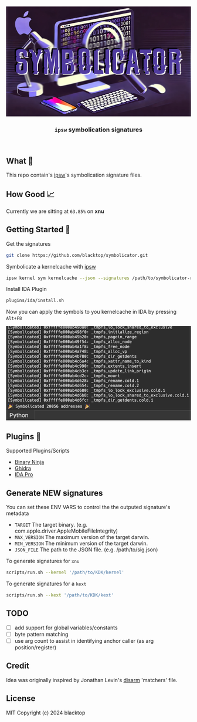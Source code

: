 <p align="center">
  <a href="https://github.com/blacktop/symbolicator"><img alt="Symbolicator Logo" src="https://github.com/blacktop/symbolicator/blob/main/docs/logo.png?raw=true" height="300" /></a>
  <!-- <h1 align="center">symbolicator</h1> -->
  <h3><p align="center"><code>ipsw</code> symbolication signatures</p></h3>
  <!-- <p align="center">
    <a href="https://github.com/blacktop/symbolicator/releases/latest" alt="Downloads">
          <img src="https://img.shields.io/github/downloads/blacktop/symbolicator/total.svg" /></a>
    <a href="https://github.com/blacktop/symbolicator/releases" alt="GitHub Release">
          <img src="https://img.shields.io/github/release/blacktop/symbolicator.svg" /></a>
    <a href="http://doge.mit-license.org" alt="LICENSE">
          <img src="https://img.shields.io/:license-mit-blue.svg" /></a>
</p> -->
<br>

## What 🤔

This repo contain's [ipsw](https://github.com/blacktop/ipsw)'s symbolication signature files.

## How Good 📈

Currently we are sitting at `63.85%` on **xnu** 

## Getting Started 🚀

Get the signatures

```bash
git clone https://github.com/blacktop/symbolicator.git
```

Symbolicate a kernelcache with [ipsw](https://github.com/blacktop/ipsw)

```bash
ipsw kernel sym kernelcache --json --signatures /path/to/symbolicator-repo/kernel
```

Install IDA Plugin

```bash
plugins/ida/install.sh
```

Now you can apply the symbols to you kernelcache in IDA by pressing `Alt+F8`

![ida-pluging](plugins/ida/docs/ida.png)

## Plugins 🔌

Supported Plugins/Scripts

- [Binary Ninja](plugins/binja)
- [Ghidra](plugins/ghidra)
- [IDA Pro](plugins/ida)

## Generate NEW signatures

You can set these ENV VARS to control the the outputed signature's metadata

- `TARGET` The target binary. (e.g. com.apple.driver.AppleMobileFileIntegrity)
- `MAX_VERSION` The maximum version of the target darwin.
- `MIN_VERSION` The minimum version of the target darwin.
- `JSON_FILE` The path to the JSON file. (e.g. /path/to/sig.json)

To generate signatures for `xnu`

```bash
scripts/run.sh --kernel '/path/to/KDK/kernel'
```

To generate signatures for a `kext`

```bash
scripts/run.sh --kext '/path/to/KDK/kext'
```

## TODO

- [ ] add support for global variables/constants
- [ ] byte pattern matching
- [ ] use arg count to assist in identifying anchor caller (as arg position/register)

## Credit

Idea was originally inspired by Jonathan Levin's [disarm](https://newosxbook.com/tools/disarm.html) 'matchers' file.

## License

MIT Copyright (c) 2024 blacktop